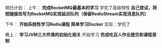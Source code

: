 明日计划：
上午：
**完成RocketMQ最基本的学习**  学完了高级特性
**自己尝试，将短链接改写为RocketMQ实现延迟队列（保留RedisStream实现消息队列）**

下午：
**开始系统性学习Redis课程**
**简单学习Docker**  实际：学完了

晚上：
**学习JVM三大件类的初始化相关**  开始学习
**完成吃豆人作业提交和课程录制**
